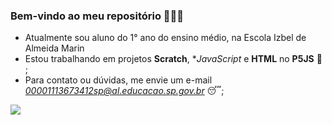 ### Bem-vindo ao meu repositório 🤫🧏‍♀️

- Atualmente sou aluno do 1° ano do ensino médio, na Escola Izbel de Almeida Marin
- Estou trabalhando em projetos **Scratch**, **JavaScript* e **HTML** no **P5JS** 🥰 ;
- Para contato ou dúvidas, me envie um e-mail *00001113673412sp@al.educacao.sp.gov.br* 😴;

![](https://media1.tenor.com/m/2tmFzIpCJTYAAAAd/shinji-shinji-ikari.gif)
